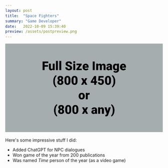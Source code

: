 ```yaml
---
layout: post
title:  "Space Fighters"
summary: "Game Developer"
date:   2022-10-09 15:39:40
preview: /assets/postpreview.png
---
```


![Picture 1](/assets/fullsize.png)

Here's some impressive stuff I did:

* Added ChatGPT for NPC dialogues
* Won game of the year from 200 publications
* Was named *Time* person of the year (as a video game)

